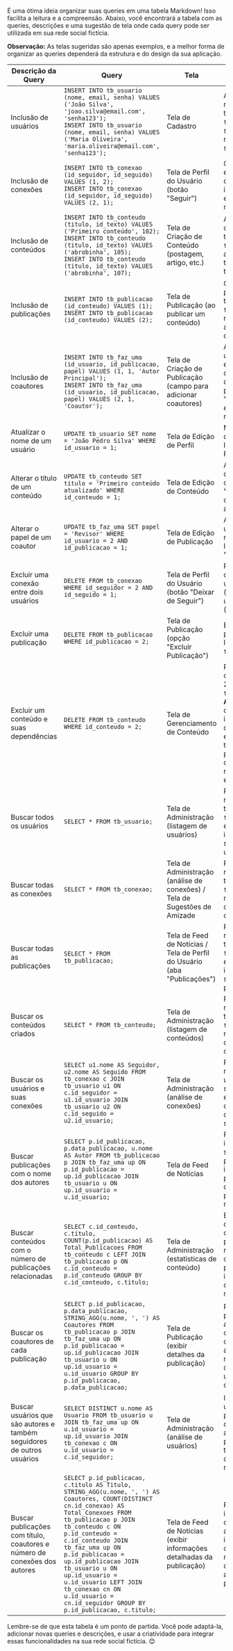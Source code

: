É uma ótima ideia organizar suas queries em uma tabela Markdown! Isso facilita a leitura e a compreensão. Abaixo, você encontrará a tabela com as queries, descrições e uma sugestão de tela onde cada query pode ser utilizada em sua rede social fictícia.

**Observação:** As telas sugeridas são apenas exemplos, e a melhor forma de organizar as queries dependerá da estrutura e do design da sua aplicação.

| Descrição da Query                                                        | Query                                                                                                                                                                                                                                                                                                                                                                                                                 | Tela                                                                       | Justificativa da Query                                                                                                                                                               |
| ------------------------------------------------------------------------- | --------------------------------------------------------------------------------------------------------------------------------------------------------------------------------------------------------------------------------------------------------------------------------------------------------------------------------------------------------------------------------------------------------------------- | -------------------------------------------------------------------------- | ------------------------------------------------------------------------------------------------------------------------------------------------------------------------------------ |
| Inclusão de usuários                                                      | `INSERT INTO tb_usuario (nome, email, senha) VALUES ('João Silva', 'joao.silva@email.com', 'senha123');`<br>`INSERT INTO tb_usuario (nome, email, senha) VALUES ('Maria Oliveira', 'maria.oliveira@email.com', 'senha123');`                                                                                                                                                                                          | Tela de Cadastro                                                           | Adiciona dois novos usuários à tabela `tb_usuario` com seus respectivos nomes, emails e senhas.                                                                                      |
| Inclusão de conexões                                                      | `INSERT INTO tb_conexao (id_seguidor, id_seguido) VALUES (1, 2);`<br>`INSERT INTO tb_conexao (id_seguidor, id_seguido) VALUES (2, 1);`                                                                                                                                                                                                                                                                                | Tela de Perfil do Usuário (botão "Seguir")                                 | Cria conexões entre os usuários de ID 1 e 2, indicando que eles se seguem mutuamente.                                                                                                |
| Inclusão de conteúdos                                                     | `INSERT INTO tb_conteudo (titulo, id_texto) VALUES ('Primeiro conteúdo', 102);`<br>`INSERT INTO tb_conteudo (titulo, id_texto) VALUES ('abrobinha', 105);`<br>`INSERT INTO tb_conteudo (titulo, id_texto) VALUES ('abrobinha', 107);`                                                                                                                                                                                 | Tela de Criação de Conteúdo (postagem, artigo, etc.)                       | Adiciona três conteúdos à tabela `tb_conteudo`, associando cada título a um ID de texto.                                                                                             |
| Inclusão de publicações                                                   | `INSERT INTO tb_publicacao (id_conteudo) VALUES (1);`<br>`INSERT INTO tb_publicacao (id_conteudo) VALUES (2);`                                                                                                                                                                                                                                                                                                        | Tela de Publicação (ao publicar um conteúdo)                               | Cria duas publicações na tabela `tb_publicacao`, relacionando-as aos conteúdos de ID 1 e 2.                                                                                          |
| Inclusão de coautores                                                     | `INSERT INTO tb_faz_uma (id_usuario, id_publicacao, papel) VALUES (1, 1, 'Autor Principal');`<br>`INSERT INTO tb_faz_uma (id_usuario, id_publicacao, papel) VALUES (2, 1, 'Coautor');`                                                                                                                                                                                                                                | Tela de Criação de Publicação (campo para adicionar coautores)             | Associa os usuários de ID 1 e 2 à publicação de ID 1, definindo seus papéis como "Autor Principal" e "Coautor", respectivamente.                                                     |
| Atualizar o nome de um usuário                                            | `UPDATE tb_usuario SET nome = 'João Pedro Silva' WHERE id_usuario = 1;`                                                                                                                                                                                                                                                                                                                                               | Tela de Edição de Perfil                                                   | Modifica o nome do usuário com ID 1 para "João Pedro Silva".                                                                                                                         |
| Alterar o título de um conteúdo                                           | `UPDATE tb_conteudo SET titulo = 'Primeiro conteúdo atualizado' WHERE id_conteudo = 1;`                                                                                                                                                                                                                                                                                                                               | Tela de Edição de Conteúdo                                                 | Atualiza o título do conteúdo com ID 1 para "Primeiro conteúdo atualizado".                                                                                                          |
| Alterar o papel de um coautor                                             | `UPDATE tb_faz_uma SET papel = 'Revisor' WHERE id_usuario = 2 AND id_publicacao = 1;`                                                                                                                                                                                                                                                                                                                                 | Tela de Edição de Publicação                                               | Altera o papel do usuário de ID 2 na publicação de ID 1 para "Revisor".                                                                                                              |
| Excluir uma conexão entre dois usuários                                   | `DELETE FROM tb_conexao WHERE id_seguidor = 2 AND id_seguido = 1;`                                                                                                                                                                                                                                                                                                                                                    | Tela de Perfil do Usuário (botão "Deixar de Seguir")                       | Remove a conexão entre o usuário de ID 2 (seguidor) e o usuário de ID 1 (seguido).                                                                                                   |
| Excluir uma publicação                                                    | `DELETE FROM tb_publicacao WHERE id_publicacao = 2;`                                                                                                                                                                                                                                                                                                                                                                  | Tela de Publicação (opção "Excluir Publicação")                            | Exclui a publicação com ID 2 da tabela `tb_publicacao`.                                                                                                                              |
| Excluir um conteúdo e suas dependências                                   | `DELETE FROM tb_conteudo WHERE id_conteudo = 2;`                                                                                                                                                                                                                                                                                                                                                                      | Tela de Gerenciamento de Conteúdo                                          | Remove o conteúdo com ID 2 da tabela `tb_conteudo`. **Atenção:** Esta query pode ter implicações em cascata, excluindo também publicações e coautorias relacionadas a este conteúdo. |
| Buscar todos os usuários                                                  | `SELECT * FROM tb_usuario;`                                                                                                                                                                                                                                                                                                                                                                                           | Tela de Administração (listagem de usuários)                               | Retorna todos os registros da tabela `tb_usuario`, exibindo informações sobre todos os usuários.                                                                                     |
| Buscar todas as conexões                                                  | `SELECT * FROM tb_conexao;`                                                                                                                                                                                                                                                                                                                                                                                           | Tela de Administração (análise de conexões) / Tela de Sugestões de Amizade | Retorna todos os registros da tabela `tb_conexao`, mostrando as conexões entre os usuários.                                                                                          |
| Buscar todas as publicações                                               | `SELECT * FROM tb_publicacao;`                                                                                                                                                                                                                                                                                                                                                                                        | Tela de Feed de Notícias / Tela de Perfil do Usuário (aba "Publicações")   | Retorna todos os registros da tabela `tb_publicacao`, exibindo informações sobre todas as publicações.                                                                               |
| Buscar os conteúdos criados                                               | `SELECT * FROM tb_conteudo;`                                                                                                                                                                                                                                                                                                                                                                                          | Tela de Administração (listagem de conteúdos)                              | Retorna todos os registros da tabela `tb_conteudo`, mostrando os conteúdos criados.                                                                                                  |
| Buscar os usuários e suas conexões                                        | `SELECT u1.nome AS Seguidor, u2.nome AS Seguido FROM tb_conexao c JOIN tb_usuario u1 ON c.id_seguidor = u1.id_usuario JOIN tb_usuario u2 ON c.id_seguido = u2.id_usuario;`                                                                                                                                                                                                                                            | Tela de Administração (análise de conexões)                                | Recupera os nomes dos usuários que se seguem, exibindo quem é o seguidor e quem é o seguido.                                                                                         |
| Buscar publicações com o nome dos autores                                 | `SELECT p.id_publicacao, p.data_publicacao, u.nome AS Autor FROM tb_publicacao p JOIN tb_faz_uma up ON p.id_publicacao = up.id_publicacao JOIN tb_usuario u ON up.id_usuario = u.id_usuario;`                                                                                                                                                                                                                         | Tela de Feed de Notícias                                                   | Retorna informações sobre as publicações, incluindo o ID da publicação, a data de publicação e o nome do autor.                                                                      |
| Buscar conteúdos com o número de publicações relacionadas                 | `SELECT c.id_conteudo, c.titulo, COUNT(p.id_publicacao) AS Total_Publicacoes FROM tb_conteudo c LEFT JOIN tb_publicacao p ON c.id_conteudo = p.id_conteudo GROUP BY c.id_conteudo, c.titulo;`                                                                                                                                                                                                                         | Tela de Administração (estatísticas de conteúdo)                           | Exibe os conteúdos com o número de publicações relacionadas a cada um, permitindo identificar quais conteúdos foram mais publicados.                                                 |
| Buscar os coautores de cada publicação                                    | `SELECT p.id_publicacao, p.data_publicacao, STRING_AGG(u.nome, ', ') AS Coautores FROM tb_publicacao p JOIN tb_faz_uma up ON p.id_publicacao = up.id_publicacao JOIN tb_usuario u ON up.id_usuario = u.id_usuario GROUP BY p.id_publicacao, p.data_publicacao;`                                                                                                                                                       | Tela de Publicação (exibir detalhes da publicação)                         | Retorna as publicações com a lista de coautores de cada uma, agrupando os nomes dos coautores em uma única coluna.                                                                   |
| Buscar usuários que são autores e também seguidores de outros usuários    | `SELECT DISTINCT u.nome AS Usuario FROM tb_usuario u JOIN tb_faz_uma up ON u.id_usuario = up.id_usuario JOIN tb_conexao c ON u.id_usuario = c.id_seguidor;`                                                                                                                                                                                                                                                           | Tela de Administração (análise de usuários)                                | Identifica os usuários que possuem o papel de autor em alguma publicação e que também seguem outros usuários na rede.                                                                |
| Buscar publicações com título, coautores e número de conexões dos autores | `SELECT p.id_publicacao, c.titulo AS Titulo, STRING_AGG(u.nome, ', ') AS Coautores, COUNT(DISTINCT cn.id_conexao) AS Total_Conexoes FROM tb_publicacao p JOIN tb_conteudo c ON p.id_conteudo = c.id_conteudo JOIN tb_faz_uma up ON p.id_publicacao = up.id_publicacao JOIN tb_usuario u ON up.id_usuario = u.id_usuario LEFT JOIN tb_conexao cn ON u.id_usuario = cn.id_seguidor GROUP BY p.id_publicacao, c.titulo;` | Tela de Feed de Notícias (exibir informações detalhadas da publicação)     | Retorna informações detalhadas sobre as publicações, incluindo o título, os coautores e o número de conexões que os autores possuem.                                                 |

Lembre-se de que esta tabela é um ponto de partida. Você pode adaptá-la, adicionar novas queries e descrições, e usar a criatividade para integrar essas funcionalidades na sua rede social fictícia. 😊
